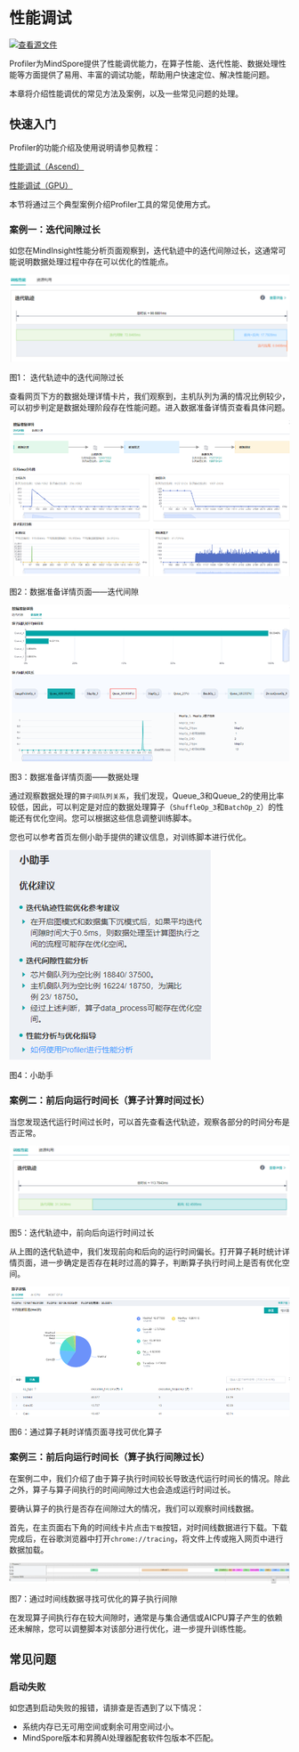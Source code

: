 # 性能调试

[![查看源文件](https://gitee.com/mindspore/docs/raw/r1.3/resource/_static/logo_source.png)](https://gitee.com/mindspore/docs/blob/r1.3/docs/mindspore/migration_guide/source_zh_cn/performance_optimization.md)

Profiler为MindSpore提供了性能调优能力，在算子性能、迭代性能、数据处理性能等方面提供了易用、丰富的调试功能，帮助用户快速定位、解决性能问题。

本章将介绍性能调优的常见方法及案例，以及一些常见问题的处理。

## 快速入门

Profiler的功能介绍及使用说明请参见教程：

[性能调试（Ascend）](https://www.mindspore.cn/mindinsight/docs/zh-CN/r1.3/performance_profiling_ascend.html)

[性能调试（GPU）](https://www.mindspore.cn/mindinsight/docs/zh-CN/r1.3/performance_profiling_gpu.html)

本节将通过三个典型案例介绍Profiler工具的常见使用方式。

### 案例一：迭代间隙过长

如您在MindInsight性能分析页面观察到，迭代轨迹中的迭代间隙过长，这通常可能说明数据处理过程中存在可以优化的性能点。

![long_step_interval](images/profiler_case1_long_step_interval.png)

图1： 迭代轨迹中的迭代间隙过长

查看网页下方的数据处理详情卡片，我们观察到，主机队列为满的情况比例较少，可以初步判定是数据处理阶段存在性能问题。进入数据准备详情页查看具体问题。

![dataset_process_step_interval](images/profiler_case1_dataset_process_step_interval.png)

图2：数据准备详情页面——迭代间隙

![data_processing](images/profiler_case1_data_processing.png)

图3：数据准备详情页面——数据处理

通过观察数据处理的```算子间队列关系```，我们发现，Queue_3和Queue_2的使用比率较低，因此，可以判定是对应的数据处理算子（```ShuffleOp_3```和```BatchOp_2```）的性能还有优化空间。您可以根据这些信息调整训练脚本。

您也可以参考首页左侧小助手提供的建议信息，对训练脚本进行优化。

![profiler_helper](images/profiler_case1_helper.png)

图4：小助手

### 案例二：前后向运行时间长（算子计算时间过长）

当您发现迭代运行时间过长时，可以首先查看迭代轨迹，观察各部分的时间分布是否正常。

![long_fp_bp](images/profiler_case2_long_fpbp.png)

图5：迭代轨迹中，前向后向运行时间过长

从上图的迭代轨迹中，我们发现前向和后向的运行时间偏长。打开算子耗时统计详情页面，进一步确定是否存在耗时过高的算子，判断算子执行时间上是否有优化空间。

![operator_details](images/profiler_case2_operator_details.png)

图6：通过算子耗时详情页面寻找可优化算子

### 案例三：前后向运行时间长（算子执行间隙过长）

在案例二中，我们介绍了由于算子执行时间较长导致迭代运行时间长的情况。除此之外，算子与算子间执行的时间间隙过大也会造成运行时间过长。

要确认算子的执行是否存在间隙过大的情况，我们可以观察时间线数据。

首先，在主页面右下角的时间线卡片点击`下载`按钮，对时间线数据进行下载。下载完成后，在谷歌浏览器中打开`chrome://tracing`，将文件上传或拖入网页中进行数据加载。

![timeline](images/profiler_case3_timeline.png)

图7：通过时间线数据寻找可优化的算子执行间隙

在发现算子间执行存在较大间隙时，通常是与集合通信或AICPU算子产生的依赖还未解除，您可以调整脚本对该部分进行优化，进一步提升训练性能。

## 常见问题

### 启动失败

如您遇到启动失败的报错，请排查是否遇到了以下情况：

- 系统内存已无可用空间或剩余可用空间过小。
- MindSpore版本和昇腾AI处理器配套软件包版本不匹配。
